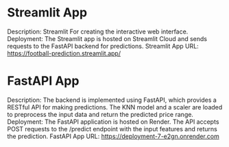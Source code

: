 # Streamlit App
Description: Streamlit For creating the interactive web interface.
Deployment: The Streamlit app is hosted on Streamlit Cloud and sends requests to the FastAPI backend for predictions.
Streamlit App URL: https://football-prediction.streamlit.app/


# FastAPI App

Description: The backend is implemented using FastAPI, which provides a RESTful API for making predictions. The KNN model and a scaler are loaded to preprocess the input data and return the predicted price range.
Deployment: The FastAPI application is hosted on Render. The API accepts POST requests to the /predict endpoint with the input features and returns the prediction.
FastAPI App URL: https://deployment-7-e2gn.onrender.com
